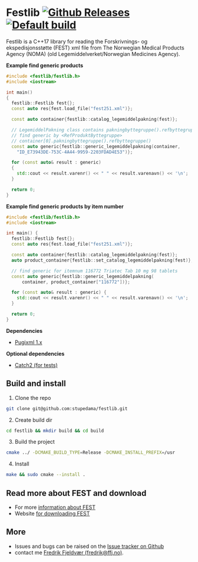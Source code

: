 Festlib [![Github Releases](https://img.shields.io/github/release/stupedama/festlib.svg)](https://github.com/stupedama/festlib/releases/)[![Default build](https://github.com/stupedama/festlib/actions/workflows/cmake-single-platform.yml/badge.svg)](https://github.com/stupedama/festlib/actions/workflows/cmake-single-platform.yml)
=======

Festlib is a C++17 library for reading the Forskrivnings- og ekspedisjonsstøtte (FEST) xml file 
from The Norwegian Medical Products Agency (NOMA) (old Legemiddelverket/Norwegian Medicines Agency).

**Example find generic products**
```cpp
#include <festlib/festlib.h>
#include <iostream>

int main()
{
  festlib::Festlib fest{};
  const auto res{fest.load_file("fest251.xml")};

  const auto container{festlib::catalog_legemiddelpakning(fest)};

  // LegemiddelPakning class contains pakningbyttegruppe().refbyttegruppe()
  // find generic by <RefProduktByttegruppe>
  // container[0].pakningbyttegruppe().refbyttegruppe()
  const auto generic{festlib::generic_legemiddelpakning(container,
    "ID_E73943DE-753C-4A44-9959-2203FDAD4E53")};

  for (const auto& result : generic)
  {
    std::cout << result.varenr() << " " << result.varenavn() << '\n';
  }

  return 0;
}
```

**Example find generic products by item number**
```cpp
#include <festlib/festlib.h>
#include <iostream>

int main() {
  festlib::Festlib fest{};
  const auto res{fest.load_file("fest251.xml")};

  const auto container{festlib::catalog_legemiddelpakning(fest)};
  auto product_container{festlib::set_catalog_legemiddelpakning(fest)};

  // find generic for itemnum 116772 Triatec Tab 10 mg 98 tablets
  const auto generic{festlib::generic_legemiddelpakning(
      container, product_container["116772"])};

  for (const auto& result : generic) {
    std::cout << result.varenr() << " " << result.varenavn() << '\n';
  }

  return 0;
}                              
```

**Dependencies**
* [Pugixml 1.x](https://pugixml.org/)

**Optional dependencies**
* [Catch2 (for tests)](https://github.com/catchorg/Catch2)

## Build and install

1. Clone the repo
```sh
git clone git@github.com:stupedama/festlib.git
```
2. Create build dir
```sh
cd festlib && mkdir build && cd build
```
3. Build the project
```sh
cmake ../ -DCMAKE_BUILD_TYPE=Release -DCMAKE_INSTALL_PREFIX=/usr
```
4. Install
```sh
make && sudo cmake --install .
```

## Read more about FEST and download
* For more [information about FEST](https://www.dmp.no/om-oss/distribusjon-av-legemiddeldata/fest)
* Website [for downloading FEST](https://www.dmp.no/om-oss/distribusjon-av-legemiddeldata/fest/nedlasting-av-fest-og-safest)

## More
* Issues and bugs can be raised on the [Issue tracker on Github](https://github.com/stupedama/festlib/issues)
* contact me [Fredrik Fjeldvær (fredrik@ffj.no)](mailto:fredrik@ffj.no).
